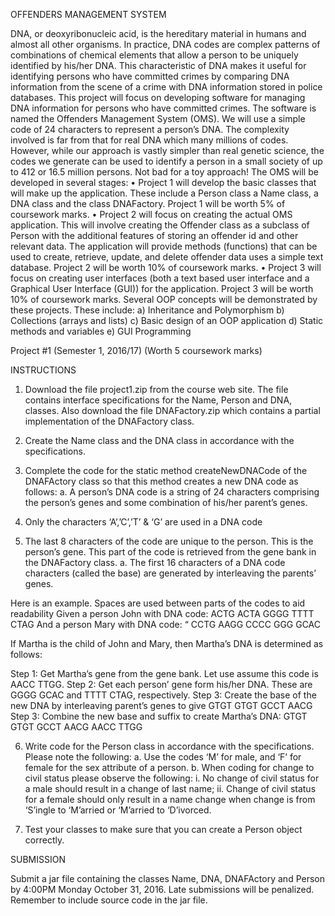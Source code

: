OFFENDERS MANAGEMENT SYSTEM

DNA, or deoxyribonucleic acid, is the hereditary material in humans and almost all other organisms.  In practice, DNA codes are complex patterns of combinations of chemical elements that allow a person to be uniquely identified by his/her DNA. This characteristic of DNA makes it useful for identifying persons who have committed crimes by comparing DNA information from the scene of a crime with DNA information stored in police databases.
This project will focus on developing software for managing DNA information for persons who have committed crimes. The software is named the Offenders Management System (OMS). We will use a simple code of 24 characters to represent a person’s DNA. The complexity involved is far from that for real DNA which many millions of codes. However, while our approach is vastly simpler than real genetic science, the codes we generate can be used to identify a person in a small society of up to 412 or 16.5 million persons. Not bad for a toy approach!
The OMS will be developed in several stages:
•	Project 1 will develop the basic classes that will make up the application. These include a Person class a Name class, a DNA class and the class DNAFactory. Project 1 will be worth 5% of coursework marks.
•	Project 2 will focus on creating the actual OMS application. This will involve creating the Offender class as a subclass of Person with the additional features of storing an offender id and other relevant data. The application will provide methods (functions) that can be used to create, retrieve, update, and delete offender data uses a simple text database. Project 2 will be worth 10% of coursework marks. 
•	Project 3 will focus on creating user interfaces (both a text based user interface and a Graphical User Interface (GUI)) for the application. Project 3 will be worth 10% of coursework marks.
Several OOP concepts will be demonstrated by these projects. These include:
a)	Inheritance and Polymorphism
b)	Collections (arrays and lists)
c)	Basic design of an OOP application
d)	Static methods and variables
e)	GUI Programming

Project #1 (Semester 1, 2016/17)
	(Worth 5 coursework marks)

INSTRUCTIONS


1.	Download the file project1.zip from the course web site. The file contains interface specifications for the Name, Person and DNA, classes. Also download the file DNAFactory.zip which contains a partial implementation of the DNAFactory class. 

2.	Create the Name class and the DNA class in accordance with the specifications. 

3.	Complete the code for the static method createNewDNACode of the DNAFActory class so that this method creates a new DNA code as follows: 
a.	A person’s DNA code is a string of 24 characters comprising the person’s genes and some combination of his/her parent’s genes.
4.	Only the characters ‘A’,’C’,’T’ & ‘G’ are used in a DNA code 
5.	The last 8 characters of the code are unique to the person. This is the person’s gene. This part of the code is retrieved from the gene bank in the DNAFactory class.
a.	The first 16 characters of a DNA code characters (called the base) are generated by interleaving the parents’ genes.

Here is an example. Spaces are used between parts of the codes to aid readability
Given a person John with DNA code:	ACTG ACTA GGGG TTTT CTAG
And a person Mary with DNA code:	“	CCTG AAGG CCCC GGG GCAC

If Martha is the child of John and Mary, then Martha’s DNA is determined as follows:
	
Step 1:  Get Martha’s gene from the gene bank. Let use assume this code is AACC TTGG. 
Step 2: Get each person’ gene form his/her DNA. These are GGGG GCAC and TTTT CTAG, respectively. 
Step 3: Create the base of the new DNA by interleaving parent’s genes to give GTGT GTGT GCCT AACG 
Step 3: Combine the new base and suffix to create Martha’s DNA:   GTGT GTGT GCCT AACG AACC TTGG	

6.	Write code for the Person class in accordance with the specifications. Please note the following:
a.	Use the codes ‘M’ for male, and ‘F’ for female for the sex attribute of a person.
b.	When coding for change to civil status please observe the following:
i.	No change of civil status for a male should result in a change of last name;
ii.	Change of civil status for a female should only result in a name change when change is from ‘S’ingle to ‘M’arried or ‘M’arried to ‘D’ivorced.

7.	Test your classes to make sure that you can create a Person object correctly.


SUBMISSION

Submit a jar file containing the classes Name, DNA, DNAFActory and Person by 4:00PM Monday October 31, 2016. Late submissions will be penalized. Remember to include source code in the jar file.
